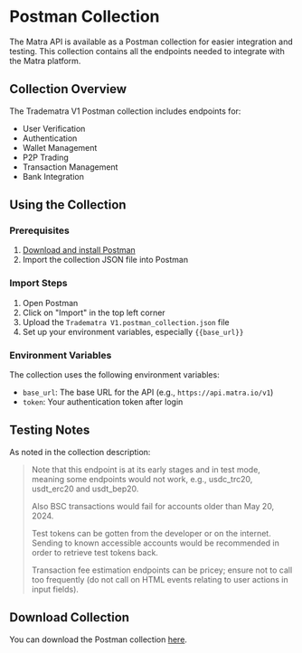 # Postman Collection

The Matra API is available as a Postman collection for easier integration and testing. This collection contains all the endpoints needed to integrate with the Matra platform.

## Collection Overview

The Tradematra V1 Postman collection includes endpoints for:

- User Verification
- Authentication
- Wallet Management
- P2P Trading
- Transaction Management
- Bank Integration

## Using the Collection

### Prerequisites
1. [Download and install Postman](https://www.postman.com/downloads/)
2. Import the collection JSON file into Postman

### Import Steps
1. Open Postman
2. Click on "Import" in the top left corner
3. Upload the `Tradematra V1.postman_collection.json` file
4. Set up your environment variables, especially `{{base_url}}`

### Environment Variables

The collection uses the following environment variables:
- `base_url`: The base URL for the API (e.g., `https://api.matra.io/v1`)
- `token`: Your authentication token after login

## Testing Notes

As noted in the collection description:

> Note that this endpoint is at its early stages and in test mode, meaning some endpoints would not work, e.g., usdc_trc20, usdt_erc20 and usdt_bep20.
>
> Also BSC transactions would fail for accounts older than May 20, 2024.
>
> Test tokens can be gotten from the developer or on the internet. Sending to known accessible accounts would be recommended in order to retrieve test tokens back.
>
> Transaction fee estimation endpoints can be pricey; ensure not to call too frequently (do not call on HTML events relating to user actions in input fields).

## Download Collection

You can download the Postman collection [here](path/to/Tradematra_V1.postman_collection.json). 
